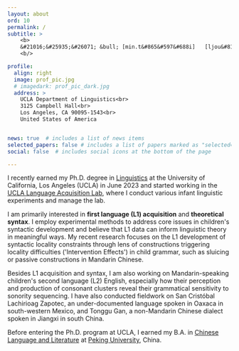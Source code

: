 ```yaml
---
layout: about
ord: 10
permalink: /
subtitle: >
    <b>
    &#21016;&#25935;&#26071; &bull; [min.t&#865&#597&#688i]   [ljou&#815]  &bull;   she/her
    <b/>

profile:
  align: right
  image: prof_pic.jpg 
  # imagedark: prof_pic_dark.jpg 
  address: >
    UCLA Department of Linguistics<br>
    3125 Campbell Hall<br>
    Los Angeles, CA 90095-1543<br>
    United States of America


news: true  # includes a list of news items
selected_papers: false # includes a list of papers marked as "selected={true}"
social: false  # includes social icons at the bottom of the page

---
```


I recently earned my Ph.D. degree in  <a href="https://linguistics.ucla.edu" target="_new">Linguistics</a> at the University of California, Los Angeles (UCLA) in June 2023 and started working in the <a href="https://languagelab.humanities.ucla.edu/en/" target="_new">UCLA Language Acquisition Lab</a>, where I conduct various infant linguistic experiments and manage the lab. 

I am primarily interested in __first language (L1) acquisition__ and __theoretical syntax__. I employ experimental methods to address core issues in children's syntactic development and believe that L1 data can inform linguistic theory in meaningful ways. 
My recent research focuses on the L1 development of syntactic locality constraints through lens of constructions triggering locality difficulties ('Intervention Effects') in child grammar, such as sluicing or passive constructions in Mandarin Chinese. 


Besides L1 acquisition and syntax, I am also working on Mandarin-speaking children's second language (L2) English, especially how their perception and production of consonant clusters reveal their grammatical sensitivity to sonority sequencing. I have also conducted fieldwork on San Cristóbal Lachirioag Zapotec, an under-documented language spoken in Oaxaca in south-western Mexico, and Tonggu Gan, a non-Mandarin Chinese dialect spoken in Jiangxi in south China.

Before entering the Ph.D. program at UCLA, I earned my B.A. in [Chinese Language and Literature](https://chinese.pku.edu.cn/index.htm) at <a href="https://english.pku.edu.cn" target="_new">Peking University</a>, China. 

